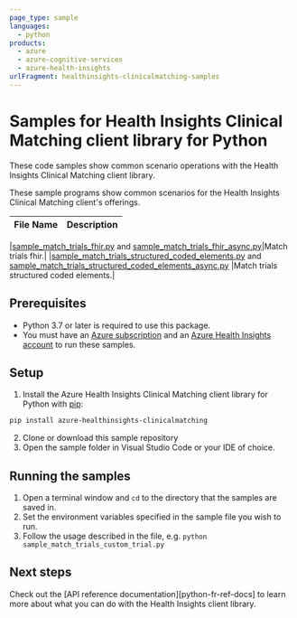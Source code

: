 ```yaml
---
page_type: sample
languages:
  - python
products:
  - azure
  - azure-cognitive-services
  - azure-health-insights
urlFragment: healthinsights-clinicalmatching-samples
---
```


# Samples for Health Insights Clinical Matching client library for Python

These code samples show common scenario operations with the Health Insights Clinical Matching client library.

These sample programs show common scenarios for the Health Insights Clinical Matching client's offerings.

|**File Name**|**Description**|
|----------------|-------------|

|[sample_match_trials_fhir.py][sample_match_trials_fhir] and [sample_match_trials_fhir_async.py][sample_match_trials_fhir_async]|Match trials fhir.|
|[sample_match_trials_structured_coded_elements.py][sample_match_trials_structured_coded_elements] and [sample_match_trials_structured_coded_elements_async.py][sample_match_trials_structured_coded_elements_async] |Match trials structured coded elements.|


## Prerequisites
* Python 3.7 or later is required to use this package.
* You must have an [Azure subscription][azure_subscription] and an [Azure Health Insights account][azure_healthinsights_account] to run these samples.

## Setup

1. Install the Azure Health Insights Clinical Matching client library for Python with [pip][pip]:

```bash
pip install azure-healthinsights-clinicalmatching
```

2. Clone or download this sample repository
3. Open the sample folder in Visual Studio Code or your IDE of choice.

## Running the samples

1. Open a terminal window and `cd` to the directory that the samples are saved in.
2. Set the environment variables specified in the sample file you wish to run.
3. Follow the usage described in the file, e.g. `python sample_match_trials_custom_trial.py`

## Next steps

Check out the [API reference documentation][python-fr-ref-docs] to learn more about
what you can do with the Health Insights client library.

[pip]: https://pypi.org/project/pip/
[azure_subscription]: https://azure.microsoft.com/free/cognitive-services
[azure_healthinsights_account]: https://docs.microsoft.com/azure/cognitive-services/cognitive-services-apis-create-account?tabs=singleservice%2Cwindows
[sample_match_trials_fhir]: https://github.com/Azure/azure-sdk-for-python/blob/main/sdk/healthinsights/azure-healthinsights-clinicalmatching/samples/sample_match_trials_fhir.py
[sample_match_trials_fhir_async]: https://github.com/Azure/azure-sdk-for-python/blob/main/sdk/healthinsights/azure-healthinsights-clinicalmatching/samples/async_samples/sample_match_trials_fhir_async.py
[sample_match_trials_structured_coded_elements]: https://github.com/Azure/azure-sdk-for-python/blob/main/sdk/healthinsights/azure-healthinsights-clinicalmatching/samples/sample_match_trials_structured_coded_elements.py
[sample_match_trials_structured_coded_elements_async]: https://github.com/Azure/azure-sdk-for-python/blob/main/sdk/healthinsights/azure-healthinsights-clinicalmatching/samples/async_samples/sample_match_trials_structured_coded_elements_async.py


